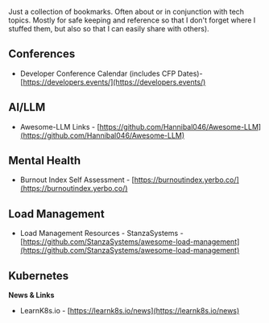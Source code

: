 Just a collection of bookmarks. Often about or in conjunction with tech topics. Mostly for safe keeping and reference so that I don't forget where I stuffed them, but also so that I can easily share with others). 

## Conferences  
- Developer Conference Calendar (includes CFP Dates)- [https://developers.events/](https://developers.events/)  

## AI/LLM  
- Awesome-LLM Links - [https://github.com/Hannibal046/Awesome-LLM](https://github.com/Hannibal046/Awesome-LLM)  

## Mental Health
- Burnout Index Self Assessment - [https://burnoutindex.yerbo.co/](https://burnoutindex.yerbo.co/)

## Load Management
- Load Management Resources - StanzaSystems - [https://github.com/StanzaSystems/awesome-load-management](https://github.com/StanzaSystems/awesome-load-management)

## Kubernetes

**News & Links**
- LearnK8s.io - [https://learnk8s.io/news](https://learnk8s.io/news)